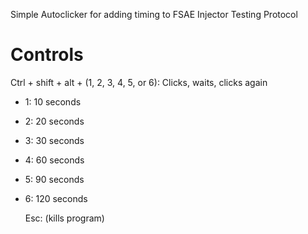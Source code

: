 Simple Autoclicker for adding timing to FSAE Injector Testing Protocol

# Controls
Ctrl + shift + alt + (1, 2, 3, 4, 5, or 6): Clicks, waits, clicks again
- 1: 10  seconds
- 2: 20  seconds
- 3: 30  seconds
- 4: 60  seconds
- 5: 90  seconds
- 6: 120 seconds


  Esc: (kills program)
